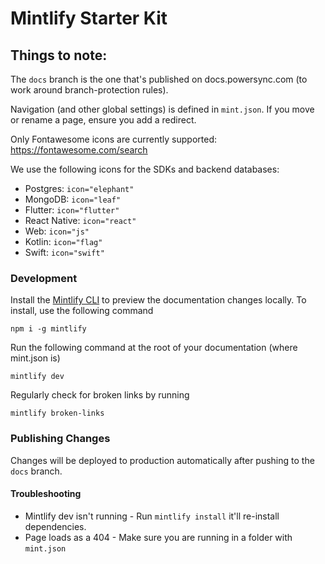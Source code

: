 # Mintlify Starter Kit

## Things to note:

The `docs` branch is the one that's published on docs.powersync.com (to work around branch-protection rules).

Navigation (and other global settings) is defined in `mint.json`. If you move or rename a page, ensure you add a redirect.

Only Fontawesome icons are currently supported: https://fontawesome.com/search

We use the following icons for the SDKs and backend databases:
- Postgres: `icon="elephant"`
- MongoDB: `icon="leaf"`
- Flutter: `icon="flutter"`
- React Native: `icon="react"`
- Web: `icon="js"`
- Kotlin: `icon="flag"`
- Swift: `icon="swift"`

### Development

Install the [Mintlify CLI](https://www.npmjs.com/package/mintlify) to preview the documentation changes locally. To install, use the following command

```
npm i -g mintlify
```

Run the following command at the root of your documentation (where mint.json is)

```
mintlify dev
```

Regularly check for broken links by running

```
mintlify broken-links
```

### Publishing Changes

Changes will be deployed to production automatically after pushing to the `docs` branch. 

#### Troubleshooting

- Mintlify dev isn't running - Run `mintlify install` it'll re-install dependencies.
- Page loads as a 404 - Make sure you are running in a folder with `mint.json`
